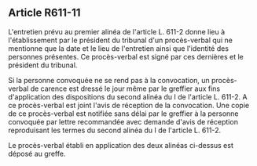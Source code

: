 Article R611-11
----
L'entretien prévu au premier alinéa de l'article L. 611-2 donne lieu à
l'établissement par le président du tribunal d'un procès-verbal qui ne mentionne
que la date et le lieu de l'entretien ainsi que l'identité des personnes
présentes. Ce procès-verbal est signé par ces dernières et le président du
tribunal.

Si la personne convoquée ne se rend pas à la convocation, un procès-verbal de
carence est dressé le jour même par le greffier aux fins d'application des
dispositions du second alinéa du I de l'article L. 611-2. A ce procès-verbal est
joint l'avis de réception de la convocation. Une copie de ce procès-verbal est
notifiée sans délai par le greffier à la personne convoquée par lettre
recommandée avec demande d'avis de réception reproduisant les termes du second
alinéa du I de l'article L. 611-2.

Le procès-verbal établi en application des deux alinéas ci-dessus est déposé au
greffe.
